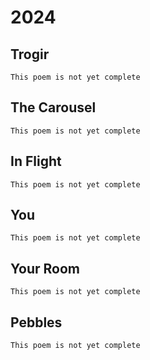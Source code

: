 # 2024



## Trogir

```{warning}
This poem is not yet complete
```


## The Carousel

```{warning}
This poem is not yet complete
```

## In Flight

```{warning}
This poem is not yet complete
```

## You

```{warning}
This poem is not yet complete
```

## Your Room

```{warning}
This poem is not yet complete
```

## Pebbles

```{warning}
This poem is not yet complete
```